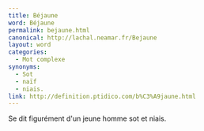 ```yaml
---
title: Béjaune
word: Béjaune
permalink: bejaune.html
canonical: http://lachal.neamar.fr/Bejaune
layout: word
categories:
  - Mot complexe
synonyms:
  - Sot
  - naïf
  - niais.
link: http://definition.ptidico.com/b%C3%A9jaune.html
---
```


Se dit figurément d'un jeune homme sot et niais. 


